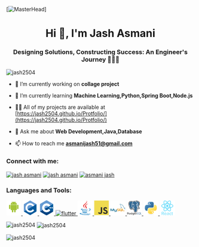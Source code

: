 [![MasterHead](https://www.canva.com/design/DAF1qJ3CsDs/zXUmwC4Coxt6rFOf6ERQAw/view?utm_content=DAF1qJ3CsDs&utm_campaign=designshare&utm_medium=link&utm_source=editor)]
<h1 align="center">Hi 👋, I'm Jash Asmani</h1>
<h3 align="center">Designing Solutions, Constructing Success: An Engineer's Journey 🚀🔧💡</h3>

<p align="left"> <img src="https://komarev.com/ghpvc/?username=jash2504&label=Profile%20views&color=0e75b6&style=flat" alt="jash2504" /> </p>

- 🔭 I’m currently working on **collage project**

- 🌱 I’m currently learning **Machine Learning,Python,Spring Boot,Node.js**

- 👨‍💻 All of my projects are available at [https://jash2504.github.io/Protfolio/](https://jash2504.github.io/Protfolio/)

- 💬 Ask me about **Web Development,Java,Database**

- 📫 How to reach me **asmanijash51@gmail.com**

<h3 align="left">Connect with me:</h3>
<p align="left">
<a href="https://linkedin.com/in/jash asmani" target="blank"><img align="center" src="https://raw.githubusercontent.com/rahuldkjain/github-profile-readme-generator/master/src/images/icons/Social/linked-in-alt.svg" alt="jash asmani" height="30" width="40" /></a>
<a href="https://fb.com/jash asmani" target="blank"><img align="center" src="https://raw.githubusercontent.com/rahuldkjain/github-profile-readme-generator/master/src/images/icons/Social/facebook.svg" alt="jash asmani" height="30" width="40" /></a>
<a href="https://www.hackerrank.com/asmani jash" target="blank"><img align="center" src="https://raw.githubusercontent.com/rahuldkjain/github-profile-readme-generator/master/src/images/icons/Social/hackerrank.svg" alt="asmani jash" height="30" width="40" /></a>
</p>

<h3 align="left">Languages and Tools:</h3>
<p align="left"> <a href="https://developer.android.com" target="_blank" rel="noreferrer"> <img src="https://raw.githubusercontent.com/devicons/devicon/master/icons/android/android-original-wordmark.svg" alt="android" width="40" height="40"/> </a> <a href="https://www.cprogramming.com/" target="_blank" rel="noreferrer"> <img src="https://raw.githubusercontent.com/devicons/devicon/master/icons/c/c-original.svg" alt="c" width="40" height="40"/> </a> <a href="https://www.w3schools.com/cpp/" target="_blank" rel="noreferrer"> <img src="https://raw.githubusercontent.com/devicons/devicon/master/icons/cplusplus/cplusplus-original.svg" alt="cplusplus" width="40" height="40"/> </a> <a href="https://flutter.dev" target="_blank" rel="noreferrer"> <img src="https://www.vectorlogo.zone/logos/flutterio/flutterio-icon.svg" alt="flutter" width="40" height="40"/> </a> <a href="https://www.java.com" target="_blank" rel="noreferrer"> <img src="https://raw.githubusercontent.com/devicons/devicon/master/icons/java/java-original.svg" alt="java" width="40" height="40"/> </a> <a href="https://developer.mozilla.org/en-US/docs/Web/JavaScript" target="_blank" rel="noreferrer"> <img src="https://raw.githubusercontent.com/devicons/devicon/master/icons/javascript/javascript-original.svg" alt="javascript" width="40" height="40"/> </a> <a href="https://www.mysql.com/" target="_blank" rel="noreferrer"> <img src="https://raw.githubusercontent.com/devicons/devicon/master/icons/mysql/mysql-original-wordmark.svg" alt="mysql" width="40" height="40"/> </a> <a href="https://www.postgresql.org" target="_blank" rel="noreferrer"> <img src="https://raw.githubusercontent.com/devicons/devicon/master/icons/postgresql/postgresql-original-wordmark.svg" alt="postgresql" width="40" height="40"/> </a> <a href="https://www.python.org" target="_blank" rel="noreferrer"> <img src="https://raw.githubusercontent.com/devicons/devicon/master/icons/python/python-original.svg" alt="python" width="40" height="40"/> </a> <a href="https://reactjs.org/" target="_blank" rel="noreferrer"> <img src="https://raw.githubusercontent.com/devicons/devicon/master/icons/react/react-original-wordmark.svg" alt="react" width="40" height="40"/> </a> </p>

<p><img align="left" src="https://github-readme-stats.vercel.app/api/top-langs?username=jash2504&show_icons=true&locale=en&layout=compact" alt="jash2504" /></p>

<p>&nbsp;<img align="center" src="https://github-readme-stats.vercel.app/api?username=jash2504&show_icons=true&locale=en" alt="jash2504" /></p>

<p><img align="center" src="https://github-readme-streak-stats.herokuapp.com/?user=jash2504&" alt="jash2504" /></p>

